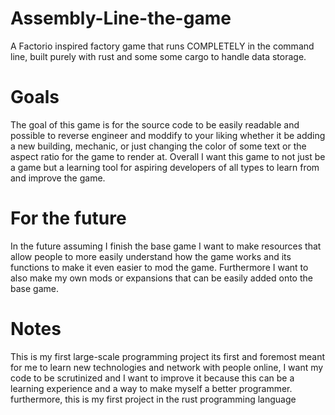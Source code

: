 # Assembly-Line-the-game
A Factorio inspired factory game that runs COMPLETELY in the command line, built purely with rust and some some cargo to handle data storage.

# Goals
The goal of this game is for the source code to be easily readable and possible to reverse engineer and moddify to your liking whether it be adding a new building, mechanic, or just changing the color of some text or the aspect ratio for the game to render at. Overall I want this game to not just be a game but a learning tool for aspiring developers of all types to learn from and improve the game.

# For the future
In the future assuming I finish the base game I want to make resources that allow people to more easily understand how the game works and its functions to make it even easier to mod the game. Furthermore I want to also make my own mods or expansions that can be easily added onto the base game.

# Notes
This is my first large-scale programming project its first and foremost meant for me to learn new technologies and network with people online, I want my code to be scrutinized and I want to improve it because this can be a learning experience and a way to make myself a better programmer. furthermore, this is my first project in the rust programming language
